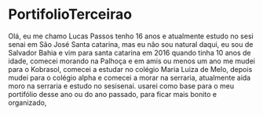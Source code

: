 # PortifolioTerceirao
Olá, eu me chamo Lucas Passos tenho 16 anos e atualmente estudo no sesi senai em São José Santa catarina, mas eu não sou natural daqui, eu sou de Salvador Bahia e vim para santa catarina em 2016 quando tinha 10 anos de idade, comecei morando na Palhoça e em amis ou menos um ano me mudei para o Kobrasol, comecei a estudar no colégio Maria Luiza de Melo, depois mudei para o colégio alpha e comecei a morar na serraria, atualmente aida moro na serraria e estudo no sesisenai. usarei como base para o meu portifólio desse ano ou do ano passado, para ficar mais bonito e organizado,
